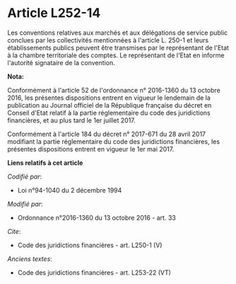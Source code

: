 # Article L252-14

Les conventions relatives aux marchés et aux délégations de service public conclues par les collectivités mentionnées à
l'article L. 250-1 et leurs établissements publics peuvent être transmises par le représentant de l'Etat à la chambre
territoriale des comptes. Le représentant de l'Etat en informe l'autorité signataire de la convention.

**Nota:**

Conformément à l'article 52 de l'ordonnance n° 2016-1360 du 13 octobre 2016, les présentes dispositions entrent en vigueur le
lendemain de la publication au Journal officiel de la République française du décret en Conseil d'Etat relatif à la partie
réglementaire du code des juridictions financières, et au plus tard le 1er juillet 2017.

Conformément à l'article 184 du décret n° 2017-671 du 28 avril 2017 modifiant la partie réglementaire du code des
juridictions financières, les présentes dispositions entrent en vigueur le 1er mai 2017.

**Liens relatifs à cet article**

_Codifié par_:

  - Loi n°94-1040 du 2 décembre 1994

_Modifié par_:

  - Ordonnance n°2016-1360 du 13 octobre 2016 - art. 33

_Cite_:

  - Code des juridictions financières - art. L250-1 (V)

_Anciens textes_:

  - Code des juridictions financières - art. L253-22 (VT)
